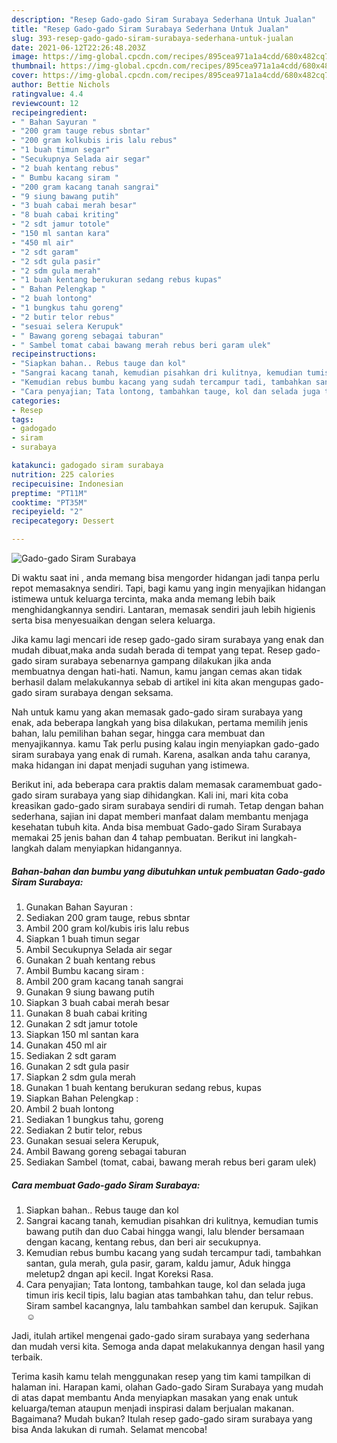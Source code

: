 ```yaml
---
description: "Resep Gado-gado Siram Surabaya Sederhana Untuk Jualan"
title: "Resep Gado-gado Siram Surabaya Sederhana Untuk Jualan"
slug: 393-resep-gado-gado-siram-surabaya-sederhana-untuk-jualan
date: 2021-06-12T22:26:48.203Z
image: https://img-global.cpcdn.com/recipes/895cea971a1a4cdd/680x482cq70/gado-gado-siram-surabaya-foto-resep-utama.jpg
thumbnail: https://img-global.cpcdn.com/recipes/895cea971a1a4cdd/680x482cq70/gado-gado-siram-surabaya-foto-resep-utama.jpg
cover: https://img-global.cpcdn.com/recipes/895cea971a1a4cdd/680x482cq70/gado-gado-siram-surabaya-foto-resep-utama.jpg
author: Bettie Nichols
ratingvalue: 4.4
reviewcount: 12
recipeingredient:
- " Bahan Sayuran "
- "200 gram tauge rebus sbntar"
- "200 gram kolkubis iris lalu rebus"
- "1 buah timun segar"
- "Secukupnya Selada air segar"
- "2 buah kentang rebus"
- " Bumbu kacang siram "
- "200 gram kacang tanah sangrai"
- "9 siung bawang putih"
- "3 buah cabai merah besar"
- "8 buah cabai kriting"
- "2 sdt jamur totole"
- "150 ml santan kara"
- "450 ml air"
- "2 sdt garam"
- "2 sdt gula pasir"
- "2 sdm gula merah"
- "1 buah kentang berukuran sedang rebus kupas"
- " Bahan Pelengkap "
- "2 buah lontong"
- "1 bungkus tahu goreng"
- "2 butir telor rebus"
- "sesuai selera Kerupuk"
- " Bawang goreng sebagai taburan"
- " Sambel tomat cabai bawang merah rebus beri garam ulek"
recipeinstructions:
- "Siapkan bahan.. Rebus tauge dan kol"
- "Sangrai kacang tanah, kemudian pisahkan dri kulitnya, kemudian tumis bawang putih dan duo Cabai hingga wangi, lalu blender bersamaan dengan kacang, kentang rebus, dan beri air secukupnya."
- "Kemudian rebus bumbu kacang yang sudah tercampur tadi, tambahkan santan, gula merah, gula pasir, garam, kaldu jamur, Aduk hingga meletup2 dngan api kecil. Ingat Koreksi Rasa."
- "Cara penyajian; Tata lontong, tambahkan tauge, kol dan selada juga timun iris kecil tipis, lalu bagian atas tambahkan tahu, dan telur rebus. Siram sambel kacangnya, lalu tambahkan sambel dan kerupuk. Sajikan☺"
categories:
- Resep
tags:
- gadogado
- siram
- surabaya

katakunci: gadogado siram surabaya 
nutrition: 225 calories
recipecuisine: Indonesian
preptime: "PT11M"
cooktime: "PT35M"
recipeyield: "2"
recipecategory: Dessert

---
```



![Gado-gado Siram Surabaya](https://img-global.cpcdn.com/recipes/895cea971a1a4cdd/680x482cq70/gado-gado-siram-surabaya-foto-resep-utama.jpg)

Di waktu  saat ini , anda memang bisa mengorder hidangan jadi tanpa perlu repot memasaknya sendiri. Tapi, bagi kamu yang ingin menyajikan hidangan istimewa untuk keluarga tercinta, maka anda memang lebih baik menghidangkannya sendiri. Lantaran, memasak sendiri jauh lebih higienis serta bisa menyesuaikan dengan selera keluarga.

Jika kamu lagi mencari ide resep gado-gado siram surabaya yang enak dan mudah dibuat,maka anda sudah berada di tempat yang tepat. Resep gado-gado siram surabaya  sebenarnya gampang dilakukan jika anda membuatnya dengan hati-hati. Namun, kamu jangan cemas akan tidak berhasil dalam melakukannya 
sebab di artikel ini kita akan mengupas gado-gado siram surabaya dengan seksama.  



Nah untuk kamu yang akan memasak gado-gado siram surabaya yang enak, ada beberapa langkah yang bisa dilakukan, pertama memilih jenis bahan, lalu pemilihan bahan segar, hingga cara membuat dan menyajikannya. kamu Tak perlu pusing kalau ingin menyiapkan gado-gado siram surabaya yang enak di rumah. Karena, asalkan anda  tahu caranya, maka hidangan ini dapat menjadi suguhan yang istimewa.

Berikut ini, ada beberapa cara praktis  dalam memasak caramembuat gado-gado siram surabaya yang siap dihidangkan. Kali ini, mari kita coba kreasikan gado-gado siram surabaya sendiri di rumah. Tetap dengan bahan sederhana, sajian ini dapat memberi manfaat dalam membantu menjaga kesehatan tubuh kita. Anda bisa membuat Gado-gado Siram Surabaya memakai 25 jenis bahan dan 4 tahap pembuatan. Berikut ini langkah-langkah dalam menyiapkan hidangannya.

<!--inarticleads1-->

##### Bahan-bahan dan bumbu yang dibutuhkan untuk pembuatan Gado-gado Siram Surabaya:

1. Gunakan  Bahan Sayuran :
1. Sediakan 200 gram tauge, rebus sbntar
1. Ambil 200 gram kol/kubis iris lalu rebus
1. Siapkan 1 buah timun segar
1. Ambil Secukupnya Selada air segar
1. Gunakan 2 buah kentang rebus
1. Ambil  Bumbu kacang siram :
1. Ambil 200 gram kacang tanah sangrai
1. Gunakan 9 siung bawang putih
1. Siapkan 3 buah cabai merah besar
1. Gunakan 8 buah cabai kriting
1. Gunakan 2 sdt jamur totole
1. Siapkan 150 ml santan kara
1. Gunakan 450 ml air
1. Sediakan 2 sdt garam
1. Gunakan 2 sdt gula pasir
1. Siapkan 2 sdm gula merah
1. Gunakan 1 buah kentang berukuran sedang rebus, kupas
1. Siapkan  Bahan Pelengkap :
1. Ambil 2 buah lontong
1. Sediakan 1 bungkus tahu, goreng
1. Sediakan 2 butir telor, rebus
1. Gunakan sesuai selera Kerupuk,
1. Ambil  Bawang goreng sebagai taburan
1. Sediakan  Sambel (tomat, cabai, bawang merah rebus beri garam ulek)




<!--inarticleads2-->

##### Cara membuat Gado-gado Siram Surabaya:

1. Siapkan bahan.. Rebus tauge dan kol
1. Sangrai kacang tanah, kemudian pisahkan dri kulitnya, kemudian tumis bawang putih dan duo Cabai hingga wangi, lalu blender bersamaan dengan kacang, kentang rebus, dan beri air secukupnya.
1. Kemudian rebus bumbu kacang yang sudah tercampur tadi, tambahkan santan, gula merah, gula pasir, garam, kaldu jamur, Aduk hingga meletup2 dngan api kecil. Ingat Koreksi Rasa.
1. Cara penyajian; Tata lontong, tambahkan tauge, kol dan selada juga timun iris kecil tipis, lalu bagian atas tambahkan tahu, dan telur rebus. Siram sambel kacangnya, lalu tambahkan sambel dan kerupuk. Sajikan☺




Jadi, itulah artikel mengenai  gado-gado siram surabaya  yang sederhana dan mudah versi kita. Semoga anda dapat melakukannya dengan hasil yang terbaik. 

Terima kasih kamu telah menggunakan resep yang tim kami tampilkan di halaman ini. Harapan kami, olahan  Gado-gado Siram Surabaya yang mudah di atas dapat membantu Anda menyiapkan masakan yang enak untuk keluarga/teman ataupun menjadi inspirasi dalam berjualan makanan. Bagaimana? Mudah bukan? Itulah resep gado-gado siram surabaya yang bisa Anda lakukan di rumah. Selamat mencoba!

